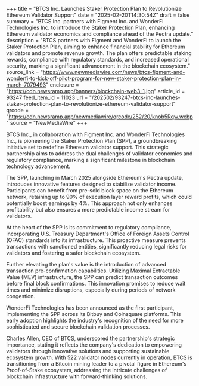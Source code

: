+++
title = "BTCS Inc. Launches Staker Protection Plan to Revolutionize Ethereum Validator Support"
date = "2025-02-20T14:30:54Z"
draft = false
summary = "BTCS Inc. partners with Figment Inc. and WonderFi Technologies Inc. to introduce the Staker Protection Plan, enhancing Ethereum validator economics and compliance ahead of the Pectra update."
description = "BTCS partners with Figment and WonderFi to launch the Staker Protection Plan, aiming to enhance financial stability for Ethereum validators and promote revenue growth. The plan offers predictable staking rewards, compliance with regulatory standards, and increased operational security, marking a significant advancement in the blockchain ecosystem."
source_link = "https://www.newmediawire.com/news/btcs-figment-and-wonderfi-to-kick-off-pilot-program-for-new-staker-protection-plan-in-march-7079493"
enclosure = "https://cdn.newsramp.app/banners/blockchain-web3-1.jpg"
article_id = 93247
feed_item_id = 11023
url = "/202502/93247-btcs-inc-launches-staker-protection-plan-to-revolutionize-ethereum-validator-support"
qrcode = "https://cdn.newsramp.app/newmediawire/qrcode/252/20/knob5Rqw.webp"
source = "NewMediaWire"
+++

<p>BTCS Inc., in collaboration with Figment Inc. and WonderFi Technologies Inc., is pioneering the Staker Protection Plan (SPP), a groundbreaking initiative set to redefine Ethereum validator support. This strategic partnership aims to address the dual challenges of validator economics and regulatory compliance, marking a significant milestone in blockchain technology advancement.</p><p>The SPP, launching in March 2025 alongside Ethereum's Pectra update, introduces innovative features designed to stabilize validator income. Participants can benefit from pre-sold block space on the Ethereum network, retaining up to 90% of execution layer reward profits, which could potentially boost earnings by 4%. This approach not only enhances profitability but also ensures a more predictable income stream for validators.</p><p>At the heart of the SPP is its commitment to regulatory compliance, incorporating U.S. Treasury Department's Office of Foreign Assets Control (OFAC) standards into its infrastructure. This proactive measure prevents transactions with sanctioned entities, significantly reducing legal risks for validators and fostering a safer blockchain ecosystem.</p><p>Further elevating the plan's value is the introduction of advanced transaction pre-confirmation capabilities. Utilizing Maximal Extractable Value (MEV) infrastructure, the SPP can predict transaction outcomes before final block confirmations. This innovation promises to reduce wait times and minimize disruptions, especially during periods of network congestion.</p><p>WonderFi Technologies has been announced as the first participant, implementing the SPP across its Bitbuy and Coinsquare platforms. This early adoption highlights the industry's recognition of the need for more sophisticated and secure blockchain validation processes.</p><p>Charles Allen, CEO of BTCS, underscored the partnership's strategic importance, stating it reflects the company's dedication to empowering validators through innovative solutions and supporting sustainable ecosystem growth. With 522 validator nodes currently in operation, BTCS is transitioning from a Bitcoin mining leader to a pivotal figure in Ethereum's Proof-of-Stake ecosystem, addressing the intricate challenges of blockchain infrastructure with forward-thinking solutions.</p>